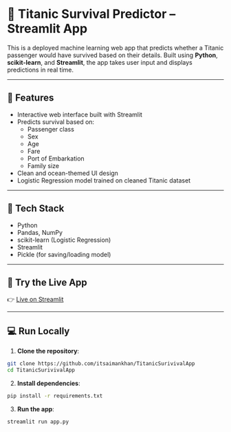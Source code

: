 # 🚢 Titanic Survival Predictor – Streamlit App

This is a deployed machine learning web app that predicts whether a Titanic passenger would have survived based on their details. Built using **Python**, **scikit-learn**, and **Streamlit**, the app takes user input and displays predictions in real time.

---

## 📌 Features

- Interactive web interface built with Streamlit
- Predicts survival based on:
  - Passenger class
  - Sex
  - Age
  - Fare
  - Port of Embarkation
  - Family size
- Clean and ocean-themed UI design
- Logistic Regression model trained on cleaned Titanic dataset

---

## 🧠 Tech Stack

- Python
- Pandas, NumPy
- scikit-learn (Logistic Regression)
- Streamlit
- Pickle (for saving/loading model)

---

## 🚀 Try the Live App

👉 [Live on Streamlit](https://titanicsurvivalpredictor.streamlit.app/)  

---

## 💻 Run Locally

1. **Clone the repository**:

```bash
git clone https://github.com/itsaimankhan/TitanicSurivivalApp
cd TitanicSurivivalApp
```
2. **Install dependencies**:
```bash
pip install -r requirements.txt
```
3. **Run the app**:
```bash
streamlit run app.py
```
